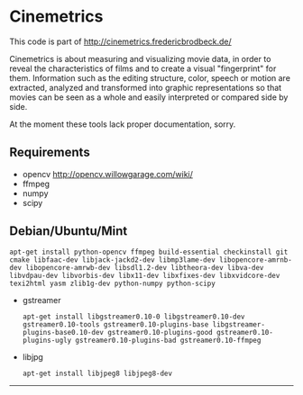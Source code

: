 Cinemetrics
===========

This code is part of http://cinemetrics.fredericbrodbeck.de/

Cinemetrics is about measuring and visualizing movie data, in order to reveal the characteristics of films and to create a visual "fingerprint" for them. Information such as the editing structure, color, speech or motion are extracted, analyzed and transformed into graphic representations so that movies can be seen as a whole and easily interpreted or compared side by side.

At the moment these tools lack proper documentation, sorry.



Requirements
------------

 * opencv http://opencv.willowgarage.com/wiki/
 * ffmpeg
 * numpy
 * scipy
 
 Debian/Ubuntu/Mint
 ------------------
 
```
apt-get install python-opencv ffmpeg build-essential checkinstall git cmake libfaac-dev libjack-jackd2-dev libmp3lame-dev libopencore-amrnb-dev libopencore-amrwb-dev libsdl1.2-dev libtheora-dev libva-dev libvdpau-dev libvorbis-dev libx11-dev libxfixes-dev libxvidcore-dev texi2html yasm zlib1g-dev python-numpy python-scipy
```

* gstreamer
  ``` 
  apt-get install libgstreamer0.10-0 libgstreamer0.10-dev gstreamer0.10-tools gstreamer0.10-plugins-base libgstreamer-plugins-base0.10-dev gstreamer0.10-plugins-good gstreamer0.10-plugins-ugly gstreamer0.10-plugins-bad gstreamer0.10-ffmpeg
  ```
* libjpg
  ```
  apt-get install libjpeg8 libjpeg8-dev
  ```

----------
